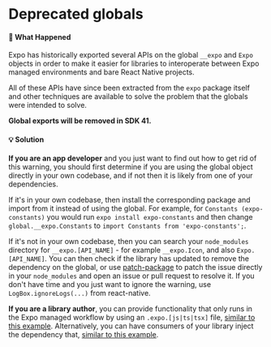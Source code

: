 # Deprecated globals

#### 🤔 What Happened

Expo has historically exported several APIs on the global `__expo` and `Expo` objects in order to make it easier for libraries to interoperate between Expo managed environments and bare React Native projects.

All of these APIs have since been extracted from the `expo` package itself and other techniques are available to solve the problem that the globals were intended to solve.

**Global exports will be removed in SDK 41.**

#### 💡 Solution

**If you are an app developer** and you just want to find out how to get rid of this warning, you should first determine if you are using the global object directly in your own codebase, and if not then it is likely from one of your dependencies.

If it's in your own codebase, then install the corresponding package and import from it instead of using the global. For example, for `Constants (expo-constants)` you would run `expo install expo-constants` and then change `global.__expo.Constants` to `import Constants from 'expo-constants';`.

If it's not in your own codebase, then you can search your `node_modules` directory for `__expo.[API_NAME]` - for example `__expo.Icon`, and also `Expo.[API_NAME]`. You can then check if the library has updated to remove the dependency on the global, or use [patch-package](https://www.npmjs.com/package/patch-package) to patch the issue directly in your `node_modules` and open an issue or pull request to resolve it. If you don't have time and you just want to ignore the warning, use `LogBox.ignoreLogs(...)` from react-native.

**If you are a library author**, you can provide functionality that only runs in the Expo managed workflow by using an `.expo.[js|ts|tsx]` file, [similar to this example](https://github.com/react-native-async-storage/async-storage/blob/bfd76c7508bcc35d88f6b6c8d2fd525466f77ba0/src/RCTAsyncStorage.expo.js). Alternatively, you can have consumers of your library inject the dependency that, [similar to this example](https://github.com/rt2zz/redux-persist/blame/master/README.md#L10-L19).
